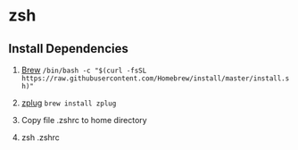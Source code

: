 # zsh

## Install Dependencies

1) [Brew](https://brew.sh/)
`/bin/bash -c "$(curl -fsSL https://raw.githubusercontent.com/Homebrew/install/master/install.sh)"`

2) [zplug](https://github.com/zplug/zplug)
`brew install zplug`

3) Copy file .zshrc to home directory
4) zsh .zshrc
